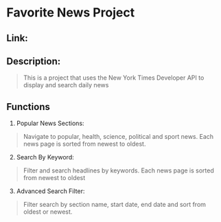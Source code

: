 # Favorite News Project

## Link: 


## Description:
>This is a project that uses the New York Times Developer API to display and search daily news

## Functions

1. Popular News Sections:
>Navigate to popular, health, science, political and sport news. Each news page is sorted from newest to oldest.

2. Search By Keyword:
>Filter and search headlines by keywords. Each news page is sorted from newest to oldest

3. Advanced Search Filter:
>Filter search by section name, start date, end date and sort from oldest or newest.
